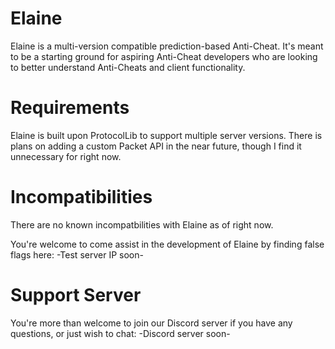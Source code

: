 # Elaine
Elaine is a multi-version compatible prediction-based Anti-Cheat. It's meant to be a starting ground for aspiring Anti-Cheat developers who are looking to better understand Anti-Cheats and client functionality.

# Requirements
Elaine is built upon ProtocolLib to support multiple server versions. There is plans on adding a custom Packet API in the near future, though I find it unnecessary for right now.

# Incompatibilities
There are no known incompatbilities with Elaine as of right now.

You're welcome to come assist in the development of Elaine by finding false flags here:
-Test server IP soon-

# Support Server
You're more than welcome to join our Discord server if you have any questions, or just wish to chat:
-Discord server soon-
